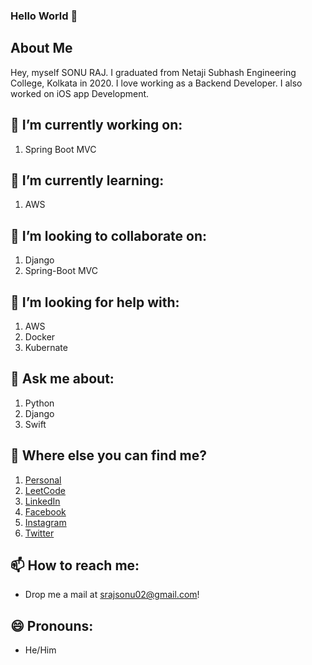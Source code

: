 ### Hello World 👋

## About Me

Hey, myself SONU RAJ. I graduated from Netaji Subhash Engineering College, Kolkata in 2020. I love working as a Backend Developer. I also worked on iOS app Development.

## 🔭 I’m currently working on:
  1. Spring Boot MVC

## 🌱 I’m currently learning:
  1. AWS

## 👯 I’m looking to collaborate on:
  1. Django
  2. Spring-Boot MVC

## 🤔 I’m looking for help with:
  1. AWS
  2. Docker
  3. Kubernate

## 💬 Ask me about:
  1. Python
  2. Django
  3. Swift

## 🤔 Where else you can find me?
  1. [Personal](https://www.srajsonu.ml/)
  2. [LeetCode](https://leetcode.com/srajsonu/)
  3. [LinkedIn](https://www.linkedin.com/in/srajsonu/)
  4. [Facebook](https://www.facebook.com/srajsonu)
  5. [Instagram](https://www.instagram.com/srajsonu_/)
  6. [Twitter](https://twitter.com/srajsonu_)

## 📫 How to reach me: 
  - Drop me a mail at srajsonu02@gmail.com!

## 😄 Pronouns:
  - He/Him

